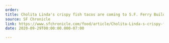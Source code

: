 ```yaml
---
order: 
title: Cholita Linda's crispy fish tacos are coming to S.F. Ferry Building
source: SF Chronicle
link: https://www.sfchronicle.com/food/article/Cholita-Linda-s-crispy-fish-tacos-are-coming-to-15606449.php
date: 2020-09-29T00:00:00.000-07:00

---
```

